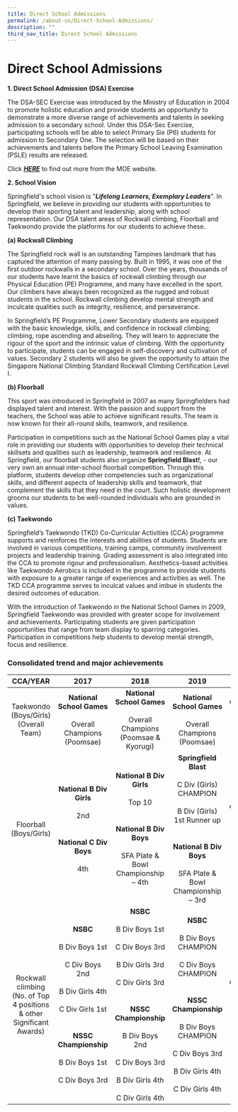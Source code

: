 ```yaml
---
title: Direct School Admissions
permalink: /about-us/Direct-School-Admissions/
description: ""
third_nav_title: Direct School Admissions
---
```

# **Direct School Admissions**
  

**1\. Direct School Admission (DSA) Exercise**

The DSA-SEC Exercise was introduced by the Ministry of Education in 2004 to promote holistic education and provide students an opportunity to demonstrate a more diverse range of achievements and talents in seeking admission to a secondary school. Under this DSA-Sec Exercise, participating schools will be able to select Primary Six (P6) students for admission to Secondary One. The selection will be based on their achievements and talents before the Primary School Leaving Examination (PSLE) results are released.

Click&nbsp;**_[HERE](https://www.moe.gov.sg/secondary/dsa)_**&nbsp;to find out more from the MOE website.  

 
**2\. School Vision**

Springfield's school vision is "**_Lifelong Learners, Exemplary Leaders_**". In Springfield, we believe in providing our students with opportunities to develop their sporting talent and leadership, along with school representation. Our DSA talent areas of Rockwall climbing, Floorball and Taekwondo provide the platforms for our students to achieve these.

**(a)&nbsp;Rockwall Climbing**  

The Springfield rock wall is an outstanding Tampines landmark that has captured the attention of many passing by. Built in 1995, it was one of the first outdoor rockwalls in a secondary school. Over the years, thousands of our students have learnt the basics of rockwall climbing through our Physical Education (PE) Programme, and many have excelled in the sport. Our climbers have always been recognized as the rugged and robust students in the school. Rockwall climbing develop mental strength and inculcate qualities such as integrity, resilience, and perseverance. 

  

In Springfield’s PE Programme, Lower Secondary students are equipped with the basic knowledge, skills, and confidence in rockwall climbing; climbing, rope ascending and abseiling. They will learn to appreciate the rigour of the sport and the intrinsic value of climbing. With the opportunity to participate, students can be engaged in self-discovery and cultivation of values. Secondary 2 students will also be given the opportunity to attain the Singapore National Climbing Standard Rockwall Climbing Certification Level I.

  

**(b) Floorball**

  

This sport was introduced in Springfield in 2007 as many Springfielders had displayed talent and interest. With the passion and support from the teachers, the School was able to achieve significant results. The team is now known for their all-round skills, teamwork, and resilience. 

Participation in competitions such as the National School Games play a vital role in providing our students with opportunities to develop their technical skillsets and qualities such as leadership, teamwork and resilience. At Springfield, our floorball students also organize **Springfield Blast!**, - our very own an annual inter-school floorball competition. Through this platform, students develop other competencies such as organizational skills, and different aspects of leadership skills and teamwork, that complement the skills that they need in the court. Such holistic development grooms our students to be well-rounded individuals who are grounded in values. 

**(c) Taekwondo**

Springfield’s Taekwondo (TKD) Co-Curricular Activities (CCA) programme supports and reinforces the interests and abilities of students. Students are involved in various competitions, training camps, community involvement projects and leadership training. Grading assessment is also integrated into the CCA to promote rigour and professionalism. Aesthetics-based activities like Taekwondo Aerobics is included in the programme to provide students with exposure to a greater range of experiences and activities as well. The TKD CCA programme serves to inculcat values and imbue in students the desired outcomes of education.

With the introduction of Taekwondo in the National School Games in 2009, Springfield Taekwondo was provided with greater scope for involvement and achievements. Participating students are given participation opportunities that range from team display to sparring categories. Participation in competitions help students to develop mental strength, focus and resilience. 


### Consolidated trend and major achievements



| CCA/YEAR 	| 2017 	| 2018 	| 2019 	| 2020 	|
|:---:	|:---:	|:---:	|:---:	|:---:	|
| Taekwondo<br>(Boys/Girls)<br>(Overall Team) 	| **National School Games**<br><br>Overall Champions <br>(Poomsae) 	| **National School Games**<br><br>Overall Champions (Poomsae &amp; Kyorugi) 	| **National School Games**<br> <br>Overall Champions (Poomsae) 	|  <br>**Competitions were suspended due to COVID pandemic** 	|
| Floorball<br>(Boys/Girls) 	| **National B Div Girls**<br><br>2nd<br><br> <br>**National C Div Boys**<br><br>4th 	| **National B Div Girls**<br><br>Top 10<br> <br><br>**National B Div Boys**<br><br>SFA Plate &amp; Bowl Championship – 4th<br>  	| **Springfield Blast**<br> <br>C Div (Girls) CHAMPION<br> <br>B Div (Girls) 1st Runner up<br><br> <br>**National B Div Boys**<br><br>SFA Plate &amp; Bowl Championship – 3rd 	| **Competitions were suspended due to COVID pandemic** 	|
| Rockwall climbing<br>(No. of Top 4 positions &amp; other Significant Awards) 	| **NSBC**<br> <br>B Div Boys 1st<br> <br>C Div Boys 2nd<br> <br>B Div Girls 4th<br> <br>C Div Girls 1st<br><br> <br>**NSSC Championship**<br> <br>B Div Boys 1st<br> <br>C Div Boys 3rd 	| **NSBC**<br> <br>B Div Boys 1st<br> <br>C Div Boys 3rd<br> <br>B Div Girls 3rd<br> <br>C Div Girls 3rd<br><br> <br>**NSSC Championship**<br> <br>B Div Boys 2nd<br> <br>C Div Boys 3rd<br> <br>B Div Girls 4th<br><br>C Div Girls 4th 	| **NSBC**<br> <br>B Div Boys CHAMPION<br> <br>C Div Boys CHAMPION<br><br> <br>**NSSC Championship**<br> <br>B Div Boys CHAMPION<br><br>C Div Boys 3rd<br><br>B Div Girls 4th<br><br>C Div Girls 4th 	| **Competitions were suspended due to COVID pandemic** 	|